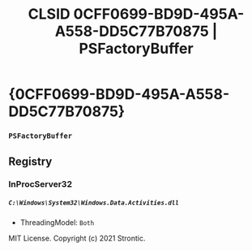 ﻿---
title: "CLSID 0CFF0699-BD9D-495A-A558-DD5C77B70875 | PSFactoryBuffer"
excerpt: What is COM-Object CLSID 0CFF0699-BD9D-495A-A558-DD5C77B70875?
---

# {0CFF0699-BD9D-495A-A558-DD5C77B70875}

### `PSFactoryBuffer`

## Registry


### InProcServer32

##### `C:\Windows\System32\Windows.Data.Activities.dll`
* ThreadingModel: `Both`

MIT License. Copyright (c) 2021 Strontic.


